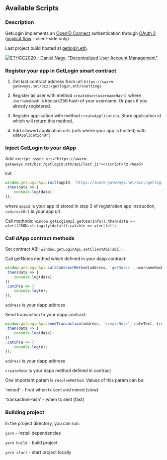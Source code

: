 ## Available Scripts

### Description

GetLogin implements an [OpenID Connect](https://openid.net/) authentication through [OAuth 2](https://en.wikipedia.org/wiki/OAuth#OAuth_2.0) ([implicit flow](https://openid.net/specs/openid-connect-core-1_0.html#ImplicitFlowAuth) - client-side only).

Last project build hosted at [getlogin.eth](https://swarm-gateways.net/bzz:/getlogin.eth/).

[![ETHCC2020 - Daniel Nagy: "Decentralized User Account Management"](http://i3.ytimg.com/vi/vX3F4QyQRw8/maxresdefault.jpg)](https://www.youtube.com/watch?v=vX3F4QyQRw8)

### Register your app in GetLogin smart contract

1) Get last contract address from url: `https://swarm-gateways.net/bzz:/getlogin.eth/xsettings`

2) Register as user with method `createUser(usernameHash)` where `usernameHash` is keccak256 hash of your username. Or pass if you already registered.

3) Register application with method `createApplication`. Store application id which will return this method.

4) Add allowed application urls (urls where your app is hosted) with `addApplicationUrl`

### Inject GetLogin to your dApp

Add `<script async src="https://swarm-gateways.net/bzz:/getlogin.eth/api/last.js"></script>` to `<head>`

Init: 

```javascript
window.getLoginApi.init(appId, 'https://swarm-gateways.net/bzz:/getlogin.eth/', redirectUrl)
.then(data => {
    console.log(data);
});
``` 
                           
where `appId` is your app id stored in step 3 of registration app instruction, `redirectUrl` is your app url.
                           
Call methods: `window.getLoginApi.getUserInfo().then(data => alert(JSON.stringify(data))).catch(e => alert(e));`

### Call dApp contract methods

Set contract ABI: `window.getLoginApi.setClientAbi(abi);`

Call getNotes method which defined in your dapp contract: 

```javascript
window.getLoginApi.callContractMethod(address, 'getNotes', usernameHash)
.then(data => {
    console.log(data);
})
.catch(e => {
    console.log(e);
});
```

`address` is your dapp address

Send transaction to your dapp contract: 
```javascript
window.getLoginApi.sendTransaction(address, 'createNote', noteText, {resolveMethod: 'mined'})
.then(data => {
    console.log(data);
})
.catch(e => {
    console.log(e);
});
```

`address` is your dapp address

`createNote` is your dapp method defined in contract
                                                     
One important param is `resolveMethod`. Values of this param can be: 

'mined' - fired when tx sent and mined (slow)

'transactionHash' - when tx sent (fast)

### Building project
In the project directory, you can run:

`yarn` - install dependencies

`yarn build` - build project

`yarn start` - start project locally

